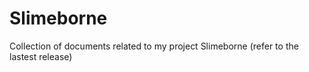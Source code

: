 # Slimeborne
Collection of documents related to my project Slimeborne (refer to the lastest release)

